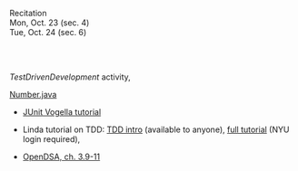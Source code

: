 
<div class="recitation">

<!--
<div class="lecture1">
<div class="lecture2">
<div class="recitation">
<div class="important">
-->
<div class="column_date">

Recitation <br> 
Mon, Oct. 23 (sec. 4) <br>
Tue, Oct. 24 (sec. 6)


</div>

<div class="column_recitation">
<p markdown="block">

<br><br>



_TestDrivenDevelopment_ activity,
<!--[_TestDrivenDevelopment_ activity](https://goo.gl/Reqwzx) 
-->
[Number.java](code/Number.java)
<br>

- [JUnit Vogella tutorial](http://www.vogella.com/tutorials/JUnit/article.html) 

- Linda tutorial on TDD:
[TDD intro](https://www.youtube.com/watch?v=QCif_-r8eK4) (available to anyone), 
[full tutorial](https://www.lynda.com/Developer-Programming-Foundations-tutorials/Foundations-Programming-Test-Driven-Development/124398-2.html?org=nyu.edu) (NYU login required), 

- [OpenDSA, ch. 3.9-11](https://opendsa-server.cs.vt.edu/ODSA/Books/Everything/html/junitstart.html)




</p>
</div>

</div>
